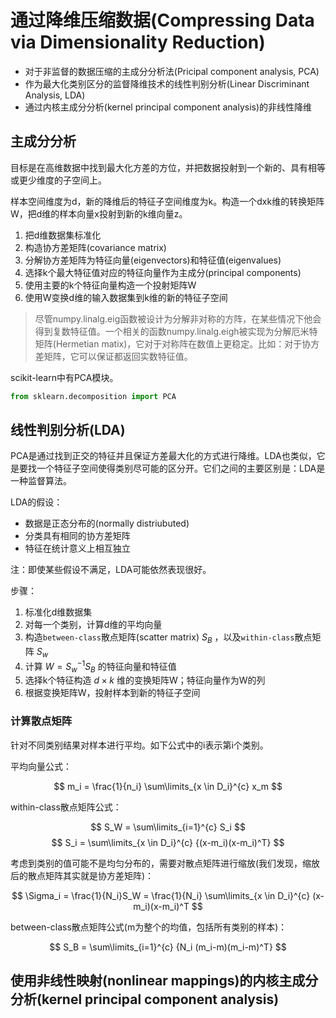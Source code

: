 # 通过降维压缩数据(Compressing Data via Dimensionality Reduction)

- 对于非监督的数据压缩的主成分分析法(Pricipal component analysis, PCA)
- 作为最大化类别区分的监督降维技术的线性判别分析(Linear Discriminant Analysis, LDA)
- 通过内核主成分分析(kernel principal component analysis)的非线性降维

## 主成分分析

目标是在高维数据中找到最大化方差的方位，并把数据投射到一个新的、具有相等或更少维度的子空间上。

样本空间维度为d，新的降维后的特征子空间维度为k。构造一个dxk维的转换矩阵W，把d维的样本向量x投射到新的k维向量z。

1. 把d维数据集标准化
1. 构造协方差矩阵(covariance matrix)
1. 分解协方差矩阵为特征向量(eigenvectors)和特征值(eigenvalues)
1. 选择k个最大特征值对应的特征向量作为主成分(principal components)
1. 使用主要的k个特征向量构造一个投射矩阵W
1. 使用W变换d维的输入数据集到k维的新的特征子空间

> 尽管numpy.linalg.eig函数被设计为分解非对称的方阵，在某些情况下他会得到复数特征值。一个相关的函数numpy.linalg.eigh被实现为分解厄米特矩阵(Hermetian matix)，它对于对称阵在数值上更稳定。比如：对于协方差矩阵，它可以保证都返回实数特征值。

scikit-learn中有PCA模块。

```python
from sklearn.decomposition import PCA
```

## 线性判别分析(LDA)

PCA是通过找到正交的特征并且保证方差最大化的方式进行降维。LDA也类似，它是要找一个特征子空间使得类别尽可能的区分开。它们之间的主要区别是：LDA是一种监督算法。

LDA的假设：

- 数据是正态分布的(normally distriubuted)
- 分类具有相同的协方差矩阵
- 特征在统计意义上相互独立

注：即使某些假设不满足，LDA可能依然表现很好。

步骤：

1. 标准化d维数据集
1. 对每一个类别，计算d维的平均向量
1. 构造`between-class`散点矩阵(scatter matrix) $S_B$ ，以及`within-class`散点矩阵 $S_w$
1. 计算 $W = {S_w}^{-1}S_B$ 的特征向量和特征值
1. 选择k个特征构造 $d \times k$ 维的变换矩阵W；特征向量作为W的列
1. 根据变换矩阵W，投射样本到新的特征子空间

### 计算散点矩阵

针对不同类别结果对样本进行平均。如下公式中的i表示第i个类别。

平均向量公式：

$$ m_i = \frac{1}{n_i} \sum\limits_{x \in D_i}^{c} x_m $$

within-class散点矩阵公式：

$$ S_W = \sum\limits_{i=1}^{c} S_i $$
$$ S_i = \sum\limits_{x \in D_i}^{c} {(x-m_i)(x-m_i)^T} $$

考虑到类别的值可能不是均匀分布的，需要对散点矩阵进行缩放(我们发现，缩放后的散点矩阵其实就是协方差矩阵)：

$$ \Sigma_i = \frac{1}{N_i}S_W = \frac{1}{N_i} \sum\limits_{x \in D_i}^{c} (x-m_i)(x-m_i)^T $$

between-class散点矩阵公式(m为整个的均值，包括所有类别的样本)：

$$ S_B = \sum\limits_{i=1}^{c} {N_i (m_i-m)(m_i-m)^T}  $$

## 使用非线性映射(nonlinear mappings)的内核主成分分析(kernel principal component analysis)
